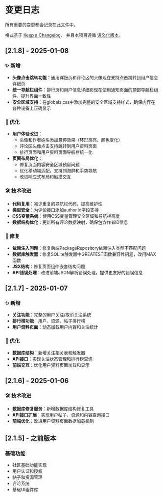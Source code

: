 # 变更日志

所有重要的变更都会记录在此文件中。

格式基于 [Keep a Changelog](https://keepachangelog.com/zh-CN/1.0.0/)，
并且本项目遵循 [语义化版本](https://semver.org/lang/zh-CN/)。

## [2.1.8] - 2025-01-08

### ✨ 新增
- **头像点击跳转功能**：通用详细页和评论区的头像现在支持点击跳转到用户信息详细页
- **统一导航栏组件**：排行页和用户信息详细页现在使用通知页面的顶部导航栏组件，提升界面一致性
- **安全区域支持**：在globals.css中添加完整的安全区域支持样式，确保内容在各种设备上正确显示

### 🔧 优化
- **用户体验改进**：
  - 头像和作者姓名添加悬停效果（环形高亮、颜色变化）
  - 评论区头像点击支持跳转到用户资料页面
  - 排行页面和用户资料页面导航栏统一化
- **页面布局优化**：
  - 修复页面内容安全区域预留问题
  - 优化移动端适配，支持刘海屏和手势导航
  - 改进响应式布局和触摸交互

### 🛠️ 技术改进
- **代码复用**：减少重复的导航栏代码，提高维护性
- **类型安全**：为评论接口添加author.id字段支持
- **CSS变量系统**：使用CSS变量管理安全区域和导航栏高度
- **数据结构优化**：更新所有评论数据映射，确保包含作者ID信息

### 🐛 修复
- **依赖注入问题**：修复后端PackageRepository依赖注入类型不匹配问题
- **数据库触发器**：修复SQLite触发器中GREATEST函数兼容性问题，改用MAX函数
- **JSX结构**：修复页面组件嵌套结构问题
- **API错误处理**：改进前端JSON解析错误处理，提供更友好的错误信息

## [2.1.7] - 2025-01-07

### ✨ 新增
- **关注功能**：完整的用户关注/取消关注系统
- **排行榜功能**：用户、资源、帖子排行榜
- **用户资料页面**：动态加载用户内容和关注统计

### 🔧 优化
- **数据库结构**：新增关注相关表和触发器
- **API接口**：实现关注状态管理和排行榜查询
- **前端交互**：优化用户资料页面加载和显示

## [2.1.6] - 2025-01-06

### 🛠️ 技术改进
- **数据库修复服务**：新增数据库结构修复工具
- **API接口扩展**：实现用户帖子、资源和内容查询接口
- **前端优化**：改进用户资料页面数据加载机制

## [2.1.5] - 之前版本

### 基础功能
- 社区基础功能实现
- 用户认证和授权
- 帖子和资源管理
- 评论系统
- 基础UI组件库 
